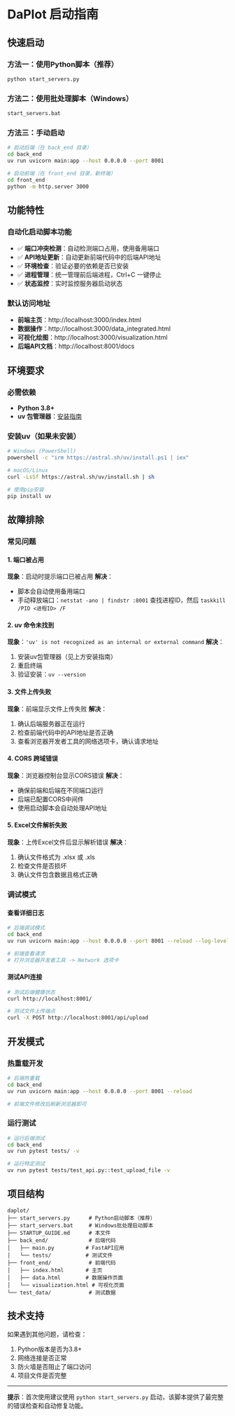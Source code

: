 # DaPlot 启动指南

## 快速启动

### 方法一：使用Python脚本（推荐）
```bash
python start_servers.py
```

### 方法二：使用批处理脚本（Windows）
```bash
start_servers.bat
```

### 方法三：手动启动
```bash
# 启动后端（在 back_end 目录）
cd back_end
uv run uvicorn main:app --host 0.0.0.0 --port 8001

# 启动前端（在 front_end 目录，新终端）
cd front_end
python -m http.server 3000
```

## 功能特性

### 自动化启动脚本功能
- ✅ **端口冲突检测**：自动检测端口占用，使用备用端口
- ✅ **API地址更新**：自动更新前端代码中的后端API地址
- ✅ **环境检查**：验证必要的依赖是否已安装
- ✅ **进程管理**：统一管理前后端进程，Ctrl+C 一键停止
- ✅ **状态监控**：实时监控服务器启动状态

### 默认访问地址
- **前端主页**：http://localhost:3000/index.html
- **数据操作**：http://localhost:3000/data_integrated.html
- **可视化绘图**：http://localhost:3000/visualization.html
- **后端API文档**：http://localhost:8001/docs

## 环境要求

### 必需依赖
- **Python 3.8+**
- **uv 包管理器**：[安装指南](https://docs.astral.sh/uv/getting-started/installation/)

### 安装uv（如果未安装）
```bash
# Windows (PowerShell)
powershell -c "irm https://astral.sh/uv/install.ps1 | iex"

# macOS/Linux
curl -LsSf https://astral.sh/uv/install.sh | sh

# 使用pip安装
pip install uv
```

## 故障排除

### 常见问题

#### 1. 端口被占用
**现象**：启动时提示端口已被占用
**解决**：
- 脚本会自动使用备用端口
- 手动释放端口：`netstat -ano | findstr :8001` 查找进程ID，然后 `taskkill /PID <进程ID> /F`

#### 2. uv 命令未找到
**现象**：`'uv' is not recognized as an internal or external command`
**解决**：
1. 安装uv包管理器（见上方安装指南）
2. 重启终端
3. 验证安装：`uv --version`

#### 3. 文件上传失败
**现象**：前端显示文件上传失败
**解决**：
1. 确认后端服务器正在运行
2. 检查前端代码中的API地址是否正确
3. 查看浏览器开发者工具的网络选项卡，确认请求地址

#### 4. CORS 跨域错误
**现象**：浏览器控制台显示CORS错误
**解决**：
- 确保前端和后端在不同端口运行
- 后端已配置CORS中间件
- 使用启动脚本会自动处理API地址

#### 5. Excel文件解析失败
**现象**：上传Excel文件后显示解析错误
**解决**：
1. 确认文件格式为 .xlsx 或 .xls
2. 检查文件是否损坏
3. 确认文件包含数据且格式正确

### 调试模式

#### 查看详细日志
```bash
# 后端调试模式
cd back_end
uv run uvicorn main:app --host 0.0.0.0 --port 8001 --reload --log-level debug

# 前端查看请求
# 打开浏览器开发者工具 -> Network 选项卡
```

#### 测试API连接
```bash
# 测试后端健康状态
curl http://localhost:8001/

# 测试文件上传端点
curl -X POST http://localhost:8001/api/upload
```

## 开发模式

### 热重载开发
```bash
# 后端热重载
cd back_end
uv run uvicorn main:app --host 0.0.0.0 --port 8001 --reload

# 前端文件修改后刷新浏览器即可
```

### 运行测试
```bash
# 运行后端测试
cd back_end
uv run pytest tests/ -v

# 运行特定测试
uv run pytest tests/test_api.py::test_upload_file -v
```

## 项目结构
```
daplot/
├── start_servers.py      # Python启动脚本（推荐）
├── start_servers.bat     # Windows批处理启动脚本
├── STARTUP_GUIDE.md      # 本文件
├── back_end/             # 后端代码
│   ├── main.py          # FastAPI应用
│   └── tests/           # 测试文件
├── front_end/            # 前端代码
│   ├── index.html       # 主页
│   ├── data.html        # 数据操作页面
│   └── visualization.html # 可视化页面
└── test_data/            # 测试数据
```

## 技术支持

如果遇到其他问题，请检查：
1. Python版本是否为3.8+
2. 网络连接是否正常
3. 防火墙是否阻止了端口访问
4. 项目文件是否完整

---

**提示**：首次使用建议使用 `python start_servers.py` 启动，该脚本提供了最完整的错误检查和自动修复功能。
